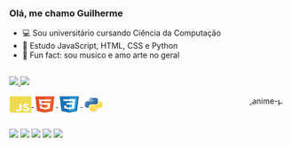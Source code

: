### Olá, me chamo Guilherme

- 💻 Sou universitário cursando Ciência da Computação
- 📗 Estudo JavaScript, HTML, CSS e Python
- 🎼 Fun fact: sou musico e amo arte no geral
##
<div>
<a href="https://github.com/guifzy">
<img height="180cm" src="https://github-readme-stats.vercel.app/api?username=guifzy&show_icons=true&theme=merko&count_private=true"/>
<img height="150cm" src="https://github-readme-stats.vercel.app/api/top-langs/?username=guifzy&layout=compact&theme=merko)](https://github.com/anuraghazra/github-readme-stats"/>
  
<div style="display: inline_block"><br>
  <img align="center" alt="gui-Js" height="30" width="40" src="https://raw.githubusercontent.com/devicons/devicon/master/icons/javascript/javascript-plain.svg">
  <img align="center" alt="guia-HTML" height="30" width="40" src="https://raw.githubusercontent.com/devicons/devicon/master/icons/html5/html5-original.svg">
  <img align="center" alt="gui-CSS" height="30" width="40" src="https://raw.githubusercontent.com/devicons/devicon/master/icons/css3/css3-original.svg">
  <img align="center" alt="gui-Python" height="30" width="40" src="https://raw.githubusercontent.com/devicons/devicon/master/icons/python/python-original.svg">
  <img align="right" alt="anime-pic" height="150" style="border-radius:50px;" src="https://madmuseum.org/sites/default/files/styles/5_x_3/public/2019/02/Ghost%20in%20the%20Shell_01_0.jpg?itok=vdR3Dmle">
  
  ##
  
</div>
  <a href="https://instagram.com/guifzy" target="_blank"><img src="https://img.shields.io/badge/-Instagram-%23E4405F?style=for-the-badge&logo=instagram&logoColor=black" target="_blank"></a>
 	<a href="https://www.twitch.tv/gfzyy" target="_blank"><img src="https://img.shields.io/badge/Twitch-9146FF?style=for-the-badge&logo=twitch&logoColor=white" target="_blank"></a>
 <a href="https://discordapp.com/users/342832331570020362" target="_blank"><img src="https://img.shields.io/badge/Discord-7289DA?style=for-the-badge&logo=discord&logoColor=white" target="_blank"></a> 
  <a href = "mailto:guifernandes.contact@gmail.com"><img src="https://img.shields.io/badge/-Gmail-%23333?style=for-the-badge&logo=gmail&logoColor=dark" target="_blank"></a>
  <a href="https://www.linkedin.com/in/guilherme-monteiro-45104a269/" target="_blank"><img src="https://img.shields.io/badge/-LinkedIn-%230077B5?style=for-the-badge&logo=linkedin&logoColor=white" target="_blank"></a> 

<div>
  <src="https://github-readme-activity-graph.cyclic.app/graph?username=gfzy&bg_color=000000&color=ffffff&line=0cdf24&point=00852c&area=true&hide_border=true)](https://github.com/ashutosh00710/github-readme-activity-graph"/>
